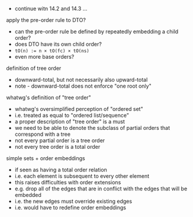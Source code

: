 
- continue witn 14.2 and 14.3 ...

apply the pre-order rule to DTO?
- can the pre-order rule be defined by
  repeatedly embedding a child order?
- does DTO have its own child order?
- `tO(n) := n × tO(fc) × tO(ns)`
- even more base orders?

definition of tree order
- downward-total, but not necessarily also upward-total
- note - downward-total does not enforce "one root only"

whatwg's definition of "tree order"
- whatwg's oversimplified perception of "ordered set"
- i.e. treated as equal to "ordered list/sequence"
- a proper description of "tree order" is a must
- we need to be able to denote the subclass of
  partial orders that correspond with a tree
- not every partial order is a tree order
- not every tree order is a total order

simple sets + order embeddings
- if seen as having a total order relation
- i.e. each element is subsequent to every other element
- this raises difficulties with order extensions
- e.g. drop all of the edges that are in conflict
  with the edges that will be embedded
- i.e. the new edges must override existing edges
- i.e. would have to redefine order embeddings
